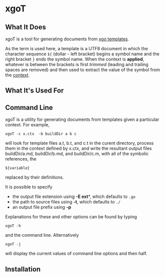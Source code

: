 <h1 class="appTop">xgoT</h1>

## What It Does

xgoT is a tool for generating documents from [xgo templates](template.html).

As the term is used here, a template is a UTF8 document in which the
character sequence `${` (dollar - left bracket) begins a symbol name
and the right bracket `}` ends the symbol name.  When the context is
**applied**, whatever is between
the brackets is first *trimmed* (leading and trailing spaces are removed)
and then used to extract the value of the symbol from the
[context](context.html).

## What It's Used For

## Command Line

xgoT is a utility for generating documents from templates given a
particular context.  For example,

    xgoT -c x.ctx  -b buildDir a b c

will look for template files a.t, b.t, and c.t in the curent directory,
process them in the context defined by x.ctx, and write the resultant
output files buildDir/a.md, buildDir/b.md, and buildDir/c.m, with
all of the symbolic references, the

    ${variable}

replaced by their definitions.

It is possible to specify

+ the output file extension using **-E ext***, which defaults to `.go`
+ the path to source files using **-t**, which defaults to `./`
+ an output file prefix using **-p**

Explanations for these and other options can be found by typing

    xgoT -h

and the command line.  Alternatively

    xgoT -j

will display the current values of command line options and then half.

## Installation
